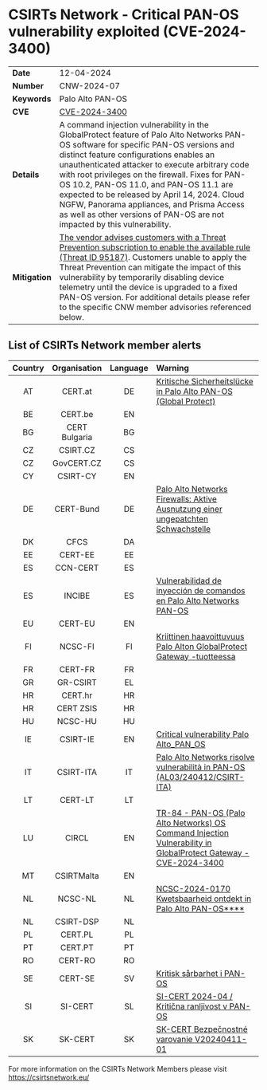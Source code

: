 # CSIRTs Network - Critical PAN-OS vulnerability exploited (CVE-2024-3400)
|   |   |
|---|---|
| **Date** | 12-04-2024 |
| **Number** | CNW-2024-07 | 
| **Keywords** | Palo Alto PAN-OS | 
| **CVE** | [CVE-2024-3400](https://security.paloaltonetworks.com/CVE-2024-3400) | 
| **Details** | A command injection vulnerability in the GlobalProtect feature of Palo Alto Networks PAN-OS software for specific PAN-OS versions and distinct feature configurations enables an unauthenticated attacker to execute arbitrary code with root privileges on the firewall. Fixes for PAN-OS 10.2, PAN-OS 11.0, and PAN-OS 11.1 are expected to be released by April 14, 2024. Cloud NGFW, Panorama appliances, and Prisma Access as well as other versions of PAN-OS are not impacted by this vulnerability.  |
| **Mitigation** | [The vendor advises customers with a Threat Prevention subscription to enable the available rule (Threat ID 95187)](https://live.paloaltonetworks.com/t5/globalprotect-articles/applying-vulnerability-protection-to-globalprotect-interfaces/ta-p/340184). Customers unable to apply the Threat Prevention can mitigate the impact of this vulnerability by temporarily disabling device telemetry until the device is upgraded to a fixed PAN-OS version. For additional details please refer to the specific CNW member advisories referenced below. |

## List of CSIRTs Network member alerts

| Country | Organisation | Language | Warning |
| :-----: | :----------: | :------: | :------ | 
| AT | CERT.at | DE | [Kritische Sicherheitslücke in Palo Alto PAN-OS (Global Protect) ](https://cert.at/de/warnungen/2024/4/palo-alto-cve-2024-3400) |
| BE | CERT.be | EN | |
| BG | CERT Bulgaria | BG | |
| CZ | CSIRT.CZ | CS | |
| CZ | GovCERT.CZ | CS | |
| CY | CSIRT-CY | EN | |
| DE | CERT-Bund | DE | [Palo Alto Networks Firewalls: Aktive Ausnutzung einer ungepatchten Schwachstelle](https://www.bsi.bund.de/SharedDocs/Cybersicherheitswarnungen/DE/2024/2024-231856-1032) |
| DK | CFCS | DA | |
| EE | CERT-EE | EE | |
| ES | CCN-CERT | ES | |
| ES | INCIBE | ES | [Vulnerabilidad de inyección de comandos en Palo Alto Networks PAN-OS](https://www.incibe.es/incibe-cert/alerta-temprana/avisos/vulnerabilidad-de-inyeccion-de-comandos-en-palo-alto-networks-pan-os) |
| EU | CERT-EU | EN | |
| FI | NCSC-FI | FI | [Kriittinen haavoittuvuus Palo Alton GlobalProtect Gateway -tuotteessa](https://www.kyberturvallisuuskeskus.fi/fi/haavoittuvuus_12/2024) |
| FR | CERT-FR | FR | |
| GR | GR-CSIRT | EL | |
| HR | CERT.hr | HR | |
| HR | CERT ZSIS | HR | |
| HU | NCSC-HU | HU | |
| IE | CSIRT-IE | EN | [Critical vulnerability Palo Alto_PAN_OS](https://www.ncsc.gov.ie/pdfs/2404120137_Critical_vuln_Palo_Alto_PAN_OS.pdf) |
| IT | CSIRT-ITA | IT | [Palo Alto Networks risolve vulnerabilità in PAN-OS (AL03/240412/CSIRT-ITA)](https://www.csirt.gov.it/contenuti/palo-alto-networks-risolve-vulnerabilita-in-pan-os-al03-240412-csirt-ita) |
| LT | CERT-LT | LT | |
| LU | CIRCL | EN | [TR-84 - PAN-OS (Palo Alto Networks) OS Command Injection Vulnerability in GlobalProtect Gateway - CVE-2024-3400](https://www.circl.lu/pub/tr-84/) |
| MT | CSIRTMalta | EN | |
| NL | NCSC-NL | NL | [NCSC-2024-0170 Kwetsbaarheid ontdekt in Palo Alto PAN-OS****](https://advisories.ncsc.nl/advisory?id=NCSC-2024-0170) |
| NL | CSIRT-DSP | NL | |
| PL | CERT.PL | PL | |
| PT | CERT.PT | PT | |
| RO | CERT-RO | RO | |
| SE | CERT-SE | SV | [Kritisk sårbarhet i PAN-OS](https://www.cert.se/2024/04/kritisk-sarbarhet-i-pan-os.html) |
| SI | SI-CERT | SL | [SI-CERT 2024-04 / Kritična ranljivost v PAN-OS](https://www.cert.si/si-cert-2024-04/) |
| SK | SK-CERT | SK | [SK-CERT Bezpečnostné varovanie V20240411-01](https://www.sk-cert.sk/threat/sk-cert-bezpecnostne-varovanie-v20240411-01/index.html)  |

 

For more information on the CSIRTs Network Members please visit https://csirtsnetwork.eu/ 
